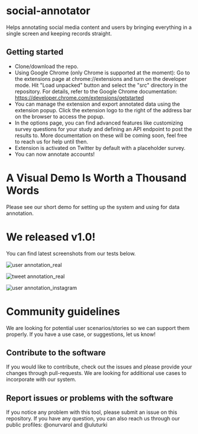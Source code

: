 # social-annotator
Helps annotating social media content and users by bringing everything in a single screen and keeping records straight.

## Getting started

* Clone/download the repo.
* Using Google Chrome (only Chrome is supported at the moment): Go to the extensions page at chrome://extensions and turn on the developer mode. Hit "Load unpacked" button and select the "src" directory in the repository. For details, refer to the Google Chrome documentation:
https://developer.chrome.com/extensions/getstarted
* You can manage the extension and export annotated data using the extension popup. Click the extension logo to the right of the address bar on the browser to access the popup.
* In the options page, you can find advanced features like customizing survey questions for your study and defining an API endpoint to post the results to. More documentation on these will be coming soon, feel free to reach us for help until then.
* Extension is activated on Twitter by default with a placeholder survey.  
* You can now annotate accounts!


# A Visual Demo Is Worth a Thousand Words

Please see our short demo for setting up the system and using for data annotation.


# We released v1.0!

You can find latest screenshots from our tests below.

![user annotation_real](https://github.com/uluturki/twitter_annotate/blob/master/docs/img/content-annotator_tweet_survey_example.png)

![tweet annotation_real](https://github.com/uluturki/twitter_annotate/blob/master/docs/img/content-annotator_user_survey_example_new.png)

![user annotation_instagram](https://github.com/uluturki/twitter_annotate/blob/master/docs/img/content-annotator_instagram_user_survey_example.png)

# Community guidelines

We are looking for potential user scenarios/stories so we can support them properly. If you have a use case, or suggestions, let us know! 

## Contribute to the software

If you would like to contribute, check out the issues and please provide your changes through pull-requests. We are looking for additional use cases to incorporate with our system.

## Report issues or problems with the software

If you notice any problem with this tool, please submit an issue on this repository. If you have any question, you can also reach us through our public profiles: @onurvarol and @uluturki
